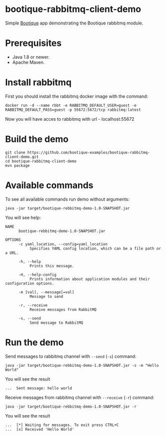 # bootique-rabbitmq-client-demo

Simple [Bootique](http://bootique.io) app demonstrating the Bootique rabbitmq  module.


# Prerequisites
* Java 1.8 or newer.
* Apache Maven.

# Install rabbitmq
First you should install the rabbitmq docker image with the command:

```
docker run -d --name rbbt -e RABBITMQ_DEFAULT_USER=guest -e RABBITMQ_DEFAULT_PASS=guest -p 55672:5672/tcp rabbitmq:latest
```
 Now you will have acces to rabbitmq with url - localhost:55672


# Build the demo

```
git clone https://github.com/bootique-examples/bootique-rabbitmq-client-demo.git
cd bootique-rabbitmq-client-demo
mvn package
```
# Available commands

To see all available commands run demo without arguments:

```
java -jar target/bootique-rebbitmq-demo-1.0-SNAPSHOT.jar
```

You will see help:

```
NAME
      bootique-rebbitmq-demo-1.0-SNAPSHOT.jar

OPTIONS
      -c yaml_location, --config=yaml_location
           Specifies YAML config location, which can be a file path or a URL.

      -h, --help
           Prints this message.

      -H, --help-config
           Prints information about application modules and their configuration options.

      -m [val], --message[=val]
           Message to send

      -r, --receive
           Receive messages from RabbitMQ

      -s, --send
           Send message to RabbitMQ
```

# Run the demo

Send messages to rabbitmq channel with `--send` (`-s`) command:

```
java -jar target/bootique-rebbitmq-demo-1.0-SNAPSHOT.jar -s -m "Hello World"
```

You will see the result

```
...  Sent message: hello world
```

Receive messages from rabbitmq channel with `--receive` (`-r`) command:
```
java -jar target/bootique-rebbitmq-demo-1.0-SNAPSHOT.jar -r
```

You will see the result
```
...  [*] Waiting for messages. To exit press CTRL+C
...  [x] Received 'Hello World'
```